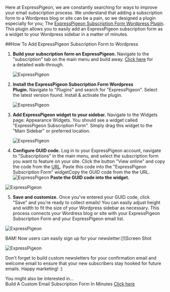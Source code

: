 Here at ExpressPigeon, we are constantly searching for ways to improve
your email subscription process. We understand that adding a
subscription form to a Wordpress blog or site can be a pain, so we
designed a plugin especially for you; The [ExpressPigeon Subscription
Form Wordpress Plugin](http://wordpress.org/plugins/expresspigeon-webform-widget/faq/). This plugin allows you to easily add an
ExpressPigeon subscription form as a widget to your Wordpress sidebar in
a matter of minutes.

##How To Add ExpressPigeon Subscription Form to Wordpress

1.  **Build your subscription form on ExpressPigeon.** Navigate to the
    "subscription" tab on the main menu and build away. [Click
    here](custom-email-subscription-form) for a detailed walk-through.

     ![ExpressPigeon](/blog/images/2013/Screen-Shot-2013-10-31-at-2.30.16-PM.png "ExpressPigeon")

2.  **Install the ExpressPigeon Subscription Form Wordpress
    Plugin.** Navigate to "Plugins" and search for "ExpressPigeon".
    Select the latest version found. Install & activate the
    plugin.

    ![ExpressPigeon](/blog/images/2013/Screen-Shot-2013-10-31-at-3.41.01-PM.png "ExpressPigeon")

3.  **Add ExpressPigeon widget to your sidebar.** Navigate to the
    Widgets page: Appearance Widgets. You should see a widget called
    "ExpressPigeon Subscription Form". Simply drag this widget to the
    "Main Sidebar" or preferred location.

    ![ExpressPigeon](/blog/images/2013/Screen-Shot-2013-10-31-at-3.07.39-PM.png "ExpressPigeon")

4.  **Configure GUID code.** Log in to your ExpressPigeon account,
    navigate to "Subscriptions" in the main menu, and select the
    subscription form you want to feature on your site. Click the button
    "View online" and copy the code from the [URL](http://dl.dropbox.com/u/43668168/Selection_886.png). Paste this code
    into the "ExpressPigeon Subscription Form" widgetCopy the GUID code
    from the the URL.
    ![ExpressPigeon](/blog/images/2013/Screen-Shot-2013-10-31-at-2.54.12-PM.png "ExpressPigeon")
    ****Paste the GUID code into the widget.****

   ![ExpressPigeon](/blog/images/2013/guid-code.png "ExpressPigeon")

5.  **Save and customize.** Once you've entered your GUID code, click
    "Save" and you're ready to collect emails! You can easily adjust
    height and width to fit the size of your Wordpress sidebar as
    necessary. This process connects your Wordress blog or site with
    your ExpressPigeon Subscription Form and your ExpressPigeon email
    list.

   ![ExpressPigeon](/blog/images/2013/Screen-Shot-2013-10-31-at-3.21.37-PM.png "ExpressPigeon")

BAM! Now users can easily sign up for your newsletter:[![Screen Shot

  ![ExpressPigeon](/blog/images/2013/Screen-Shot-2013-11-13-at-3.48.10-PM.png "ExpressPigeon")


Don't forget to build custom newsletters for your confirmation email and
welcome email to ensure that your new subscribers stay hooked for future
emails. Happy marketing! :)

You might also be interested in...  
Build A Custom Email Subscription Form In Minutes [Click here](custom-email-subscription-form)


